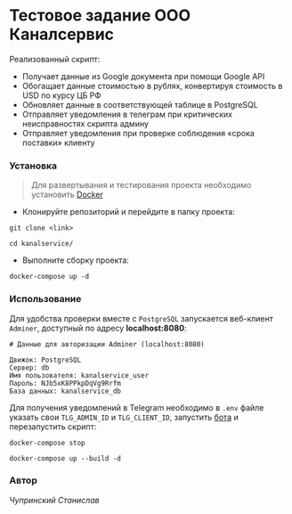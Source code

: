 # Тестовое задание ООО Каналсервис

Реализованный скрипт:

* Получает данные из Google документа при помощи Google API
* Обогащает данные стоимостью в рублях, конвертируя стоимость в USD по курсу ЦБ РФ
* Обновляет данные в соответствующей таблице в PostgreSQL
* Отправляет уведомления в телеграм при критических неисправностях скрипта админу
* Отправляет уведомления при проверке соблюдения «срока поставки» клиенту

### Установка

> Для развертывания и тестирования проекта необходимо установить [Docker](https://docs.docker.com/engine/install/)

- Клонируйте репозиторий и перейдите в папку проекта:
```
git clone <link>

cd kanalservice/
```

- Выполните сборку проекта:
```
docker-compose up -d
```

### Использование

Для удобства проверки вместе с `PostgreSQL` запускается веб-клиент `Adminer`, доступный по адресу **localhost:8080**:

```
# Данные для авторизации Adminer (localhost:8080)

Движок: PostgreSQL
Сервер: db
Имя пользователя: kanalservice_user
Пароль: NJb5xK8PPkpDqVg9Rrfm
База данных: kanalservice_db
```

Для получения уведомлений в Telegram необходимо в `.env` файле указать свои `TLG_ADMIN_ID` и `TLG_CLIENT_ID`, запустить [бота]( http://t.me/test_kanalservice_chupss_bot) и перезапустить скрипт:

```
docker-compose stop

docker-compose up --build -d
```

### Автор

*Чупринский Станислав*

